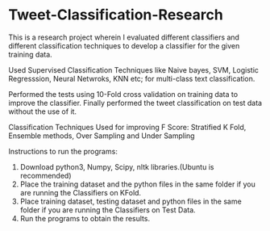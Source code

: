 # Tweet-Classification-Research

This is a research project wherein I evaluated different classifiers and different classification techniques to develop a classifier for the given training data. 

Used Supervised Classification Techniques like Naive bayes, SVM, Logistic Regresssion, Neural Netwroks, KNN etc; for multi-class text classification. 

Performed the tests using 10-Fold cross validation on training data to improve the classifier. Finally performed the tweet classification on test data without the use of it.

Classification Techniques Used for improving F Score: Stratified K Fold, Ensemble methods, Over Sampling and Under Sampling

Instructions to run the programs:

1. Download python3, Numpy, Scipy, nltk libraries.(Ubuntu is recommended)
2. Place the training dataset and the python files in the same folder if you are running the Classifiers on KFold.
3. Place training dataset, testing dataset and python files in the same folder if you are running the Classifiers on Test Data.
4. Run the programs to obtain the results.
